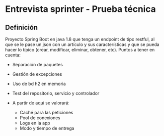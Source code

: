 # Entrevista sprinter - Prueba técnica

## Definición
Proyecto Spring Boot en java 1.8 que tenga un endpoint de tipo restful, al
que se le pase un json con un artículo y sus características y que se pueda
hacer lo típico (crear, modificar, eliminar, obtener, etc). Puntos a tener en
cuenta:

- Separación de paquetes
- Gestión de excepciones
- Uso de bd h2 en memoria
- Test del repositorio, servicio y controlador

- A partir de aquí se valorará:
	- Caché para las peticiones
	- Pool de conexiones
	- Logs en la app
	- Modo y tiempo de entrega
